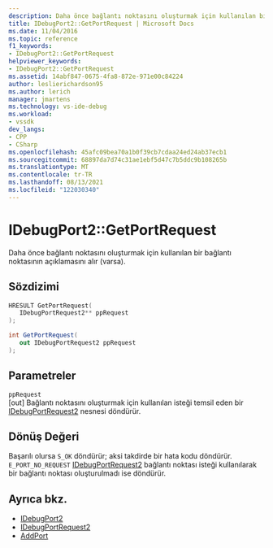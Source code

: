 ```yaml
---
description: Daha önce bağlantı noktasını oluşturmak için kullanılan bir bağlantı noktasının açıklamasını alır (varsa).
title: IDebugPort2::GetPortRequest | Microsoft Docs
ms.date: 11/04/2016
ms.topic: reference
f1_keywords:
- IDebugPort2::GetPortRequest
helpviewer_keywords:
- IDebugPort2::GetPortRequest
ms.assetid: 14abf847-0675-4fa8-872e-971e00c84224
author: leslierichardson95
ms.author: lerich
manager: jmartens
ms.technology: vs-ide-debug
ms.workload:
- vssdk
dev_langs:
- CPP
- CSharp
ms.openlocfilehash: 45afc09bea70a1b0f39cb7cdaa24ed24ab37ecb1
ms.sourcegitcommit: 68897da7d74c31ae1ebf5d47c7b5ddc9b108265b
ms.translationtype: MT
ms.contentlocale: tr-TR
ms.lasthandoff: 08/13/2021
ms.locfileid: "122030340"
---
```

# <a name="idebugport2getportrequest"></a>IDebugPort2::GetPortRequest
Daha önce bağlantı noktasını oluşturmak için kullanılan bir bağlantı noktasının açıklamasını alır (varsa).

## <a name="syntax"></a>Sözdizimi

```cpp
HRESULT GetPortRequest( 
   IDebugPortRequest2** ppRequest
);
```

```csharp
int GetPortRequest( 
   out IDebugPortRequest2 ppRequest
);
```

## <a name="parameters"></a>Parametreler
`ppRequest`\
[out] Bağlantı noktasını oluşturmak için kullanılan isteği temsil eden bir [IDebugPortRequest2](../../../extensibility/debugger/reference/idebugportrequest2.md) nesnesi döndürür.

## <a name="return-value"></a>Dönüş Değeri
 Başarılı olursa `S_OK` döndürür; aksi takdirde bir hata kodu döndürür.  `E_PORT_NO_REQUEST` [IDebugPortRequest2](../../../extensibility/debugger/reference/idebugportrequest2.md) bağlantı noktası isteği kullanılarak bir bağlantı noktası oluşturulmadı ise döndürür.

## <a name="see-also"></a>Ayrıca bkz.
- [IDebugPort2](../../../extensibility/debugger/reference/idebugport2.md)
- [IDebugPortRequest2](../../../extensibility/debugger/reference/idebugportrequest2.md)
- [AddPort](../../../extensibility/debugger/reference/idebugportsupplier2-addport.md)
